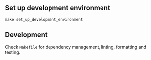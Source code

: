 ## Set up development environment

```shell
make set_up_development_environment
```

## Development

Check `Makefile` for dependency management, linting, formatting and testing.

